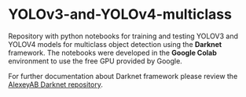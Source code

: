 # YOLOv3-and-YOLOv4-multiclass
Repository with python notebooks for training and testing YOLOV3 and YOLOV4 models for multiclass object detection using the **Darknet** framework.
The notebooks were developed in the **Google Colab** environment to use the free GPU provided by Google. 

For further documentation about Darknet framework please review the [AlexeyAB Darknet repository](https://github.com/AlexeyAB/darknet).
